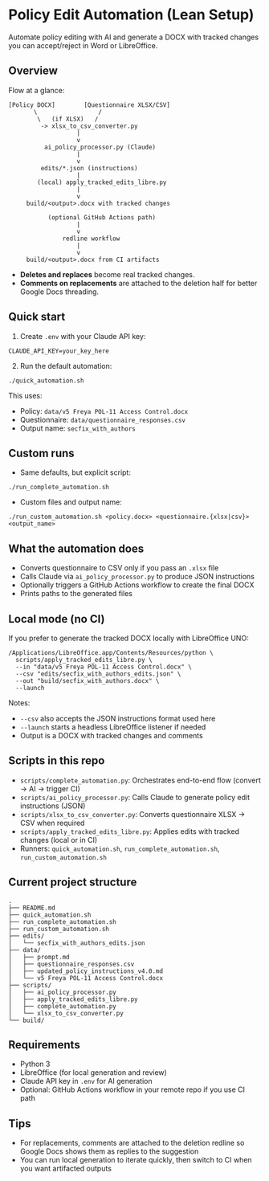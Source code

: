 # Policy Edit Automation (Lean Setup)

Automate policy editing with AI and generate a DOCX with tracked changes you can accept/reject in Word or LibreOffice.

## Overview

Flow at a glance:

```
[Policy DOCX]        [Questionnaire XLSX/CSV]
       \                 /
        \   (if XLSX)   /
         -> xlsx_to_csv_converter.py
                   |
                   v
          ai_policy_processor.py (Claude)
                   |
                   v
         edits/*.json (instructions)
                   |
        (local) apply_tracked_edits_libre.py
                   |
                   v
     build/<output>.docx with tracked changes

           (optional GitHub Actions path)
                   |
                   v
               redline workflow
                   |
                   v
     build/<output>.docx from CI artifacts
```

- **Deletes and replaces** become real tracked changes.
- **Comments on replacements** are attached to the deletion half for better Google Docs threading.

## Quick start

1) Create `.env` with your Claude API key:

```
CLAUDE_API_KEY=your_key_here
```

2) Run the default automation:

```
./quick_automation.sh
```

This uses:
- Policy: `data/v5 Freya POL-11 Access Control.docx`
- Questionnaire: `data/questionnaire_responses.csv`
- Output name: `secfix_with_authors`

## Custom runs

- Same defaults, but explicit script:
```
./run_complete_automation.sh
```

- Custom files and output name:
```
./run_custom_automation.sh <policy.docx> <questionnaire.{xlsx|csv}> <output_name>
```

## What the automation does

- Converts questionnaire to CSV only if you pass an `.xlsx` file
- Calls Claude via `ai_policy_processor.py` to produce JSON instructions
- Optionally triggers a GitHub Actions workflow to create the final DOCX
- Prints paths to the generated files

## Local mode (no CI)

If you prefer to generate the tracked DOCX locally with LibreOffice UNO:

```
/Applications/LibreOffice.app/Contents/Resources/python \
  scripts/apply_tracked_edits_libre.py \
  --in "data/v5 Freya POL-11 Access Control.docx" \
  --csv "edits/secfix_with_authors_edits.json" \
  --out "build/secfix_with_authors.docx" \
  --launch
```

Notes:
- `--csv` also accepts the JSON instructions format used here
- `--launch` starts a headless LibreOffice listener if needed
- Output is a DOCX with tracked changes and comments

## Scripts in this repo

- `scripts/complete_automation.py`: Orchestrates end-to-end flow (convert → AI → trigger CI)
- `scripts/ai_policy_processor.py`: Calls Claude to generate policy edit instructions (JSON)
- `scripts/xlsx_to_csv_converter.py`: Converts questionnaire XLSX → CSV when required
- `scripts/apply_tracked_edits_libre.py`: Applies edits with tracked changes (local or in CI)
- Runners: `quick_automation.sh`, `run_complete_automation.sh`, `run_custom_automation.sh`

## Current project structure

```
.
├── README.md
├── quick_automation.sh
├── run_complete_automation.sh
├── run_custom_automation.sh
├── edits/
│   └── secfix_with_authors_edits.json
├── data/
│   ├── prompt.md
│   ├── questionnaire_responses.csv
│   ├── updated_policy_instructions_v4.0.md
│   └── v5 Freya POL-11 Access Control.docx
├── scripts/
│   ├── ai_policy_processor.py
│   ├── apply_tracked_edits_libre.py
│   ├── complete_automation.py
│   └── xlsx_to_csv_converter.py
└── build/
```

## Requirements

- Python 3
- LibreOffice (for local generation and review)
- Claude API key in `.env` for AI generation
- Optional: GitHub Actions workflow in your remote repo if you use CI path

## Tips

- For replacements, comments are attached to the deletion redline so Google Docs shows them as replies to the suggestion
- You can run local generation to iterate quickly, then switch to CI when you want artifacted outputs
